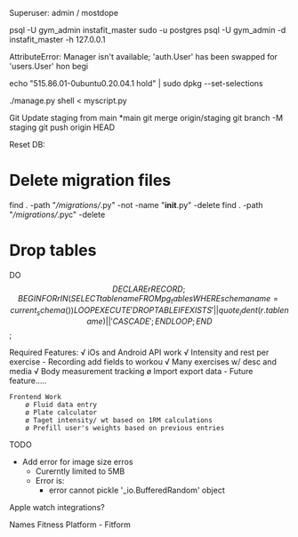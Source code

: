 Superuser: admin / mostdope

psql -U gym_admin instafit_master
sudo -u postgres psql -U gym_admin -d instafit_master -h 127.0.0.1


AttributeError: Manager isn't available; 'auth.User' has been swapped for 'users.User'
hon begi

echo "515.86.01-0ubuntu0.20.04.1 hold" | sudo dpkg --set-selections


./manage.py shell < myscript.py


Git
Update staging from main
*main
git merge origin/staging
git branch -M staging
git push origin HEAD


Reset DB:

# Delete migration files
find . -path "*/migrations/*.py" -not -name "__init__.py" -delete
find . -path "*/migrations/*.pyc" -delete

# Drop tables
DO $$ DECLARE
      r RECORD;
      BEGIN
        FOR r IN (SELECT tablename FROM pg_tables WHERE schemaname = current_schema()) LOOP
            EXECUTE 'DROP TABLE IF EXISTS ' || quote_ident(r.tablename) || ' CASCADE';
        END LOOP;
      END $$;


Required Features:
    √ iOs and Android
    API work
        √ Intensity and rest per exercise
            - Recording add fields to workou
        √ Many exercises w/ desc and media
        √ Body measurement tracking
        ø Import export data - Future feature.....

    Frontend Work
        ø Fluid data entry
        ø Plate calculator
        ø Taget intensity/ wt based on 1RM calculations
        ø Prefill user's weights based on previous entries




TODO
- Add error for image size erros
    - Curerntly limited to 5MB
    - Error is:
        - error cannot pickle '_io.BufferedRandom' object


Apple watch integrations?

Names
Fitness Platform
    - Fitform

